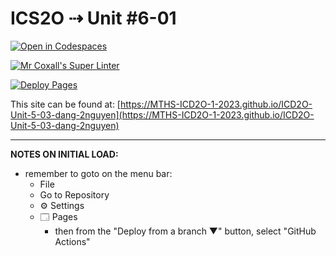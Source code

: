 # ICS2O ⇢ Unit #6-01

[![Open in Codespaces](https://classroom.github.com/assets/launch-codespace-7f7980b617ed060a017424585567c406b6ee15c891e84e1186181d67ecf80aa0.svg)](https://classroom.github.com/open-in-codespaces?assignment_repo_id=14884977)

[![Mr Coxall's Super Linter](https://github.com/MTHS-ICD2O-1-2023/ICD2O-Unit-5-03-dang-2nguyen/workflows/Mr%20Coxall's%20Super%20Linter/badge.svg)](https://github.com/MTHS-ICD2O-1-2023/ICD2O-Unit-5-03-dang-2nguyen/actions)

[![Deploy Pages](https://github.com/MTHS-ICD2O-1-2023/ICD2O-Unit-5-03-dang-2nguyen/workflows/Deploy%20Pages/badge.svg)](https://github.com/MTHS-ICD2O-1-2023/ICD2O-Unit-5-03-dang-2nguyen/actions)

This site can be found at: [https://MTHS-ICD2O-1-2023.github.io/ICD2O-Unit-5-03-dang-2nguyen](https://MTHS-ICD2O-1-2023.github.io/ICD2O-Unit-5-03-dang-2nguyen)

---

**NOTES ON INITIAL LOAD:**
- remember to goto on the menu bar:
  - File
  - Go to Repository
  - ⚙ Settings
  - 🗔 Pages
    - then from the "Deploy from a branch ▼" button, select "GitHub Actions"
